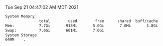 Tue Sep 21 04:47:02 AM MDT 2021
```bash
System Memory
               total        used        free      shared  buff/cache   available
Mem:           7.7Gi       913Mi       5.0Gi       7.0Mi       1.8Gi       6.5Gi
Swap:          7.6Gi       661Mi       7.0Gi
System Storage
649M	.
```
```bash
